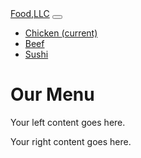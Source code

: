 <!DOCTYPE html>
<html lang="en">
<head>
  <meta charset="UTF-8">
  <meta name="viewport" content="width=device-width, initial-scale=1">
  <link rel="stylesheet" href="https://maxcdn.bootstrapcdn.com/bootstrap/4.0.0/css/bootstrap.min.css">
  <title>Your Responsive Website</title>
</head>
<body>
<!-- Navbar with Bootstrap classes -->
<nav class="navbar navbar-expand-lg navbar-dark bg-dark">
  <a class="navbar-brand" href="#">Food,LLC</a>
  <button class="navbar-toggler" type="button" data-toggle="collapse" data-target="#navbarNav" aria-controls="navbarNav" aria-expanded="false" aria-label="Toggle navigation">
    <span class="navbar-toggler-icon"></span>
  </button>
  <div class="collapse navbar-collapse" id="navbarNav">
    <ul class="navbar-nav">
      <li class="nav-item active">
        <a class="nav-link" href="#">Chicken <span class="sr-only">(current)</span></a>
      </li>
      <li class="nav-item">
        <a class="nav-link" href="#">Beef</a>
      </li>
      <li class="nav-item">
        <a class="nav-link" href="#">Sushi</a>
      </li>
    </ul>
  </div>
</nav>
<!-- Page Heading with Bootstrap class -->
<div class="container mt-4">
   <h1 class="mt-5 text-center">Our Menu</h1>
</div>
<!-- Bootstrap Grid for the tall section -->
<div class="container mt-4">
  <div class="row">
      <div class="col-md-6">
      <!-- Content for the left side of the grid -->
      <p>Your left content goes here.</p>
    </div>
    <div class="col-md-6">
      <!-- Content for the right side of the grid -->
      <p>Your right content goes here.</p>
    </div>
  </div>
</div>
<!-- Bootstrap JS and Popper.js (required for Bootstrap components) -->
<script src="https://code.jquery.com/jquery-3.2.1.slim.min.js"></script>
<script src="https://cdnjs.cloudflare.com/ajax/libs/popper.js/1.12.9/umd/popper.min.js"></script>
<script src="https://maxcdn.bootstrapcdn.com/bootstrap/4.0.0/js/bootstrap.min.js"></script>
</body>
</html>
